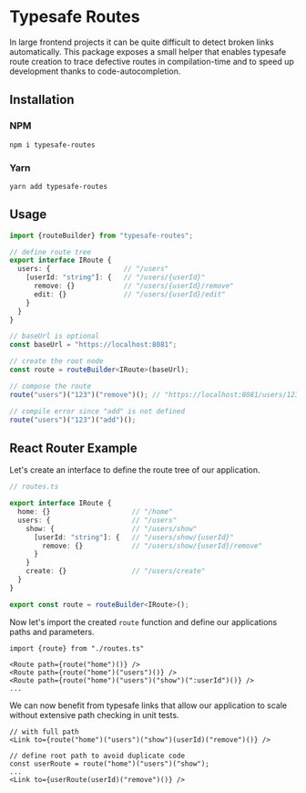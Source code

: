 # Typesafe Routes

In large frontend projects it can be quite difficult to detect broken links automatically. This package exposes a small helper that enables typesafe route creation to trace defective routes in compilation-time and to speed up development thanks to code-autocompletion.

## Installation

### NPM
```
npm i typesafe-routes
```

### Yarn
```
yarn add typesafe-routes
```

## Usage

``` ts
import {routeBuilder} from "typesafe-routes";

// define route tree
export interface IRoute {
  users: {                  // "/users"
    [userId: "string"]: {   // "/users/{userId}"
      remove: {}            // "/users/{userId}/remove"
      edit: {}              // "/users/{userId}/edit"
    }
  }
}

// baseUrl is optional
const baseUrl = "https://localhost:8081";

// create the root node
const route = routeBuilder<IRoute>(baseUrl);

// compose the route
route("users")("123")("remove")(); // "https://localhost:8081/users/123/remove"

// compile error since "add" is not defined
route("users")("123")("add")();
```

## React Router Example

Let's create an interface to define the route tree of our application.

``` ts
// routes.ts

export interface IRoute {
  home: {}                    // "/home"
  users: {                    // "/users"
    show: {                   // "/users/show"
      [userId: "string"]: {   // "/users/show/{userId}"
        remove: {}            // "/users/show/{userId}/remove"
      }
    }
    create: {}                // "/users/create"
  }
}

export const route = routeBuilder<IRoute>();

```

Now let's import the created `route` function and define our applications paths and parameters.

``` tsx
import {route} from "./routes.ts"

<Route path={route("home")()} />
<Route path={route("home")("users")()} />
<Route path={route("home")("users")("show")(":userId")()} />
...
```

We can now benefit from typesafe links that allow our application to scale without extensive path checking in unit tests.

``` tsx
// with full path
<Link to={route("home")("users")("show")(userId)("remove")()} />

// define root path to avoid duplicate code
const userRoute = route("home")("users")("show");
...
<Link to={userRoute(userId)("remove")()} />
```
